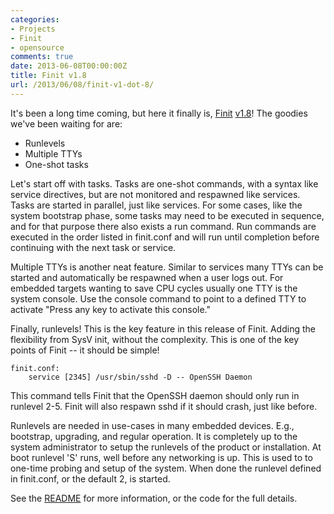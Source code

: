 ```yaml
---
categories:
- Projects
- Finit
- opensource
comments: true
date: 2013-06-08T00:00:00Z
title: Finit v1.8
url: /2013/06/08/finit-v1-dot-8/
---
```


It's been a long time coming, but here it finally is, [Finit][1]
[v1.8][2]!  The goodies we've been waiting for are:

* Runlevels
* Multiple TTYs
* One-shot tasks

Let's start off with tasks.  Tasks are one-shot commands, with a
syntax like service directives, but are not monitored and respawned
like services.  Tasks are started in parallel, just like services.
For some cases, like the system bootstrap phase, some tasks may need
to be executed in sequence, and for that purpose there also exists a
run command.  Run commands are executed in the order listed in
finit.conf and will run until completion before continuing with the
next task or service.

Multiple TTYs is another neat feature.  Similar to services many TTYs
can be started and automatically be respawned when a user logs out.
For embedded targets wanting to save CPU cycles usually one TTY is the
system console.  Use the console command to point to a defined TTY to
activate "Press any key to activate this console."

Finally, runlevels!  This is the key feature in this release of Finit.
Adding the flexibility from SysV init, without the complexity.  This
is one of the key points of Finit -- it should be simple!

    finit.conf:
        service [2345] /usr/sbin/sshd -D -- OpenSSH Daemon

This command tells Finit that the OpenSSH daemon should only run in
runlevel 2-5.  Finit will also respawn sshd if it should crash, just
like before.

Runlevels are needed in use-cases in many embedded devices.  E.g.,
bootstrap, upgrading, and regular operation.  It is completely up to
the system administrator to setup the runlevels of the product or
installation.  At boot runlevel 'S' runs, well before any networking
is up.  This is used to to one-time probing and setup of the
system. When done the runlevel defined in finit.conf, or the default
2, is started.

See the [README][3] for more information, or the code for the full
details.

[1]: /finit.html
[2]: ftp://ftp.troglobit.com/finit/finit-1.8.tar.xz
[3]: https://github.com/troglobit/finit/blob/master/README.md
